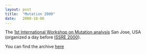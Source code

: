 ```yaml
---
layout: post
title:  "Mutation 2000"
date:   2000-10-06
---
```


The [1st International Workshop on Mutation analysis](http://www.utdallas.edu/~ewong/Mutation2000/) San Jose, USA (organized a day before [ISSRE 2000](http://www.rstcorp.com/conferences/issre2000)).

You can find the archive [here](/2000/)

